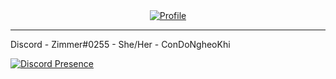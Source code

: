 <div align="center"><a href="https://discord.gg"><img alt="Profile" src=""></a></div>

---

Discord - Zimmer#0255 - She/Her - ConDoNgheoKhi

[![Discord Presence](https://lanyard.cnrad.dev/api/731344648563589212)](https://discord.com/users/731344648563589212)

